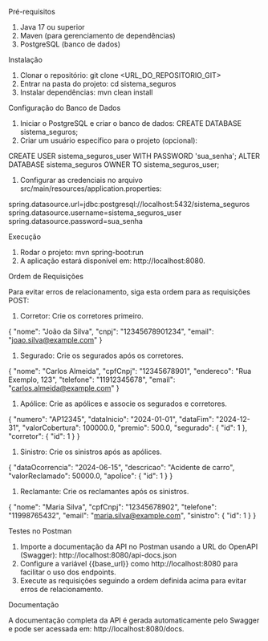 Pré-requisitos

1. Java 17 ou superior
2. Maven (para gerenciamento de dependências)
3. PostgreSQL (banco de dados)

Instalação

1. Clonar o repositório: git clone <URL_DO_REPOSITORIO_GIT>
2. Entrar na pasta do projeto: cd sistema_seguros
3. Instalar dependências: mvn clean install

Configuração do Banco de Dados

1. Iniciar o PostgreSQL e criar o banco de dados: CREATE DATABASE sistema_seguros;
2. Criar um usuário específico para o projeto (opcional):

CREATE USER sistema_seguros_user WITH PASSWORD 'sua_senha';
ALTER DATABASE sistema_seguros OWNER TO sistema_seguros_user;

1. Configurar as credenciais no arquivo src/main/resources/application.properties:

spring.datasource.url=jdbc:postgresql://localhost:5432/sistema_seguros
spring.datasource.username=sistema_seguros_user
spring.datasource.password=sua_senha


Execução

1. Rodar o projeto: mvn spring-boot:run
2. A aplicação estará disponível em: http://localhost:8080.

Ordem de Requisições

Para evitar erros de relacionamento, siga esta ordem para as requisições POST:

1. Corretor: Crie os corretores primeiro.

{
 "nome": "João da Silva",
 "cnpj": "12345678901234",
 "email": "joao.silva@example.com"
}

1. Segurado: Crie os segurados após os corretores.

{
 "nome": "Carlos Almeida",
 "cpfCnpj": "12345678901",
 "endereco": "Rua Exemplo, 123",
 "telefone": "11912345678",
 "email": "carlos.almeida@example.com"
}

1. Apólice: Crie as apólices e associe os segurados e corretores.

{
 "numero": "AP12345",
 "dataInicio": "2024-01-01",
 "dataFim": "2024-12-31",
 "valorCobertura": 100000.0,
 "premio": 500.0,
 "segurado": { "id": 1 },
 "corretor": { "id": 1 }
}

1. Sinistro: Crie os sinistros após as apólices.

{
 "dataOcorrencia": "2024-06-15",
 "descricao": "Acidente de carro",
 "valorReclamado": 50000.0,
 "apolice": { "id": 1 }
}

1. Reclamante: Crie os reclamantes após os sinistros.

{
 "nome": "Maria Silva",
 "cpfCnpj": "12345678902",
 "telefone": "11998765432",
 "email": "maria.silva@example.com",
 "sinistro": { "id": 1 }
}


Testes no Postman

1. Importe a documentação da API no Postman usando a URL do OpenAPI (Swagger): http://localhost:8080/api-docs.json
2. Configure a variável {{base_url}} como http://localhost:8080 para facilitar o uso dos endpoints.
3. Execute as requisições seguindo a ordem definida acima para evitar erros de relacionamento.

Documentação

A documentação completa da API é gerada automaticamente pelo Swagger e pode ser acessada em: http://localhost:8080/docs.
